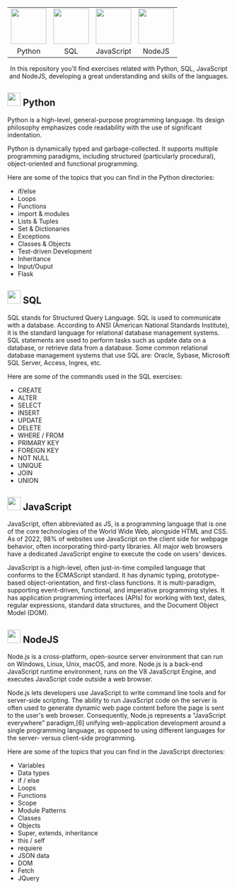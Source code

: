 <div align="center"> 

<table>
<tr> 
 <td><img src="https://user-images.githubusercontent.com/106556795/225409959-3651d90a-def3-4919-be4c-de6c8f1cca6c.png" width="80px" /> </td>
 <td><img src="https://user-images.githubusercontent.com/106556795/225410717-bd72d2a5-964a-40c1-942e-d94c75ed16b6.png" width="80px" /> </td>
 <td><img src="https://user-images.githubusercontent.com/106556795/225411201-e30df825-34e4-4e56-b6e2-b38b7cb65bbc.png" width="80px" /> </td>
 <td><img src="https://user-images.githubusercontent.com/106556795/225411479-692e7404-3261-4d9c-8048-808b0edc86a8.png" width="80px" /> </td>
</tr>
<tr> 
 <td><div align="center">Python</div></td>
 <td><div align="center">SQL</div></td>
 <td><div align="center">JavaScript</div</td>
 <td><div align="center">NodeJS</div></td>
</tr>

</table>
 
 In this repository you'll find exercises related with Python, SQL, JavaScript and NodeJS, developing a great understanding and skills of the languages.
</div>
 
 

 <h2><img src="https://user-images.githubusercontent.com/106556795/225409959-3651d90a-def3-4919-be4c-de6c8f1cca6c.png" width="30px" /> Python </h2>

Python is a high-level, general-purpose programming language. Its design philosophy emphasizes code readability with the use of significant indentation.

Python is dynamically typed and garbage-collected. It supports multiple programming paradigms, including structured (particularly procedural), object-oriented and functional programming.

Here are some of the topics that you can find in the Python directories:

 - if/else
 - Loops
 - Functions
 - import & modules
 - Lists & Tuples
 - Set & Dictionaries
 - Exceptions
 - Classes & Objects
 - Test-driven Development
 - Inheritance
 - Input/Ouput
 - Flask

<h2><img src="https://user-images.githubusercontent.com/106556795/225410717-bd72d2a5-964a-40c1-942e-d94c75ed16b6.png" width="30px" /> SQL </h2>

SQL stands for Structured Query Language. SQL is used to communicate with a database. According to ANSI (American National Standards Institute), it is the standard language for relational database management systems. SQL statements are used to perform tasks such as update data on a database, or retrieve data from a database. Some common relational database management systems that use SQL are: Oracle, Sybase, Microsoft SQL Server, Access, Ingres, etc.

Here are some of the commands used in the SQL exercises:

- CREATE
- ALTER
- SELECT
- INSERT
- UPDATE
- DELETE
- WHERE / FROM
- PRIMARY KEY
- FOREIGN KEY
- NOT NULL
- UNIQUE
- JOIN
- UNION

<h2><img src="https://user-images.githubusercontent.com/106556795/225411201-e30df825-34e4-4e56-b6e2-b38b7cb65bbc.png" width="30px" /> JavaScript </h2>

JavaScript, often abbreviated as JS, is a programming language that is one of the core technologies of the World Wide Web, alongside HTML and CSS. As of 2022, 98% of websites use JavaScript on the client side for webpage behavior, often incorporating third-party libraries. All major web browsers have a dedicated JavaScript engine to execute the code on users' devices.

JavaScript is a high-level, often just-in-time compiled language that conforms to the ECMAScript standard. It has dynamic typing, prototype-based object-orientation, and first-class functions. It is multi-paradigm, supporting event-driven, functional, and imperative programming styles. It has application programming interfaces (APIs) for working with text, dates, regular expressions, standard data structures, and the Document Object Model (DOM).

<h2><img src="https://user-images.githubusercontent.com/106556795/225411479-692e7404-3261-4d9c-8048-808b0edc86a8.png" width="30px" /> NodeJS </h2>

Node.js is a cross-platform, open-source server environment that can run on Windows, Linux, Unix, macOS, and more. Node.js is a back-end JavaScript runtime environment, runs on the V8 JavaScript Engine, and executes JavaScript code outside a web browser.

Node.js lets developers use JavaScript to write command line tools and for server-side scripting. The ability to run JavaScript code on the server is often used to generate dynamic web page content before the page is sent to the user's web browser. Consequently, Node.js represents a "JavaScript everywhere" paradigm,[6] unifying web-application development around a single programming language, as opposed to using different languages for the server- versus client-side programming.

Here are some of the topics that you can find in the JavaScript directories:

- Variables
- Data types
- if / else
- Loops
- Functions
- Scope
- Module Patterns
- Classes
- Objects
- Super, extends, inheritance
- this / self
- requiere
- JSON data
- DOM
- Fetch
- JQuery
